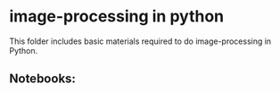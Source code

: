 # image-processing in python

This folder includes basic materials required to do image-processing in Python.


Notebooks:
- 
